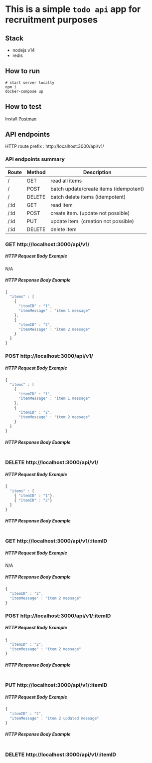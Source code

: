 # This is a simple `todo api` app for recruitment purposes

## Stack
- nodejs v14
- redis

## How to run
```
# start server locally
npm i
docker-compose up
```

## How to test
Install [Postman](https://www.getpostman.com/)


## API endpoints

HTTP route prefix : http://localhost:3000/api/v1/

### API endpoints summary
Route      | Method | Description
-----------|--------|--------------------
/     | GET    | read all items
/     | POST   | batch update/create items (idempotent)
/     | DELETE | batch delete items (idempotent)
/:id | GET    | read item
/:id | POST   | create item. (update not possible)
/:id | PUT    | update item. (creation not possible) 
/:id | DELETE | delete item

### GET http://localhost:3000/api/v1/

##### HTTP Request Body Example
N/A

##### HTTP Response Body Example
```javascript
{
  "items" : [
    { 
      "itemID" : "1",
      "itemMessage" : "item 1 message"
    },
    {
      "itemID" : "2",
      "itemMessage" : "item 2 message"
    }
  ]
}
```

### POST http://localhost:3000/api/v1/
##### HTTP Request Body Example

```javascript 
{
  "items" : [
    { 
      "itemID" : "1",
      "itemMessage" : "item 1 message"
    },
    {
      "itemID" : "2",
      "itemMessage" : "item 2 message"
    }
  ]
}

```

##### HTTP Response Body Example
```javascript


```

### DELETE http://localhost:3000/api/v1/
##### HTTP Request Body Example

```javascript 
{
  "items" : [
    { "itemID" : "1"},
    { "itemID" : "2"}
  ]
}
```


##### HTTP Response Body Example
```javascript

```

### GET http://localhost:3000/api/v1/:itemID
##### HTTP Request Body Example
N/A

##### HTTP Response Body Example
```javascript
{
  "itemID" : "2",
  "itemMessage" : "item 2 message"
}
```

### POST http://localhost:3000/api/v1/:itemID
##### HTTP Request Body Example
```javascript 
{
  "itemID" : "2",
  "itemMessage" : "item 2 message"
}
```

##### HTTP Response Body Example
```javascript


```

### PUT http://localhost:3000/api/v1/:itemID
##### HTTP Request Body Example
```javascript 
{
  "itemID" : "2",
  "itemMessage" : "item 2 updated message"
}
```

##### HTTP Response Body Example
```javascript


```
### DELETE http://localhost:3000/api/v1/:itemID
